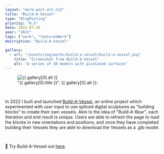 ```yaml
---
layout: "work-post-alt.njk"
title: "Build-A-Vessel"
type: "BlogPosting"
priority: "0.5"
date: 2022-07-28
year: "2022"
tags: ["work", "featuredWork"]
description: "Build-A-Vessel"

gallery:
  - url: "/assets/img/works/build-a-vessel/build-a-vessel.png"
    title: "Screenshot from Build-A-Vessel"
    alt: "A series of 3D models with pixelated surfaces"
---
```


<figure class="main-article__figure">
    <img class="main-article__img" src="{{ gallery[0].url  }}" alt="{{ gallery[0].alt }}" title="{{ gallery[0].title }}">
        <figcaption>
            "{{ gallery[0].title }}". {{ gallery[0].alt }}.
        </figcaption>
</figure>

<br>

<p class="indent">In 2022 I built and launched <a href="https://app.bralri.net/build-a-vessel" target="_blank" rel="noopener">Build-A-Vessel</a>, an online project which experimented with user input to use spliced digital sculptures as "building blocks" to create their own vessels. Akin to the idea of "Build-A-Bear", each itteration and end result is unique. Users are able to refresh the page to load the blocks in new orientations and positions, and once they have completed building their Vessels they are able to download the Vessels as a .glb model.</p>

<br>

<p>🏺 Try Build-A-Vessel out <a href="https://app.bralri.net/build-a-vessel" target="_blank" rel="noopener">here</a>.</p>

<br>
<br>
<script async src="/js/modal.js"></script>